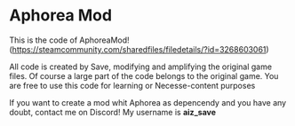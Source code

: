 # Aphorea Mod
This is the code of AphoreaMod! (https://steamcommunity.com/sharedfiles/filedetails/?id=3268603061)

All code is created by Save, modifying and amplifying the original game files. Of course a large part of the code belongs to the original game. You are free to use this code for learning or Necesse-content purposes

If you want to create a mod whit Aphorea as depencendy and you have any doubt, contact me on Discord! My username is **aiz_save**
